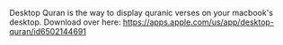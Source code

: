 Desktop Quran is the way to display quranic verses on your macbook's desktop.
Download over here:
https://apps.apple.com/us/app/desktop-quran/id6502144691
